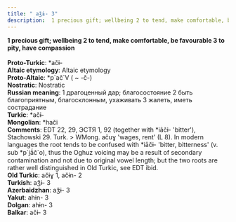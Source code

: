 ```yaml
---
title: " aǯɨ- 3"
description:  1 precious gift; wellbeing 2 to tend, make comfortable, be favourable 3 to pity, have compassion
---
```

<p data-pagefind-weight="0.5">
<strong> 1 precious gift; wellbeing 2 to tend, make comfortable, be favourable 3 to pity, have compassion</strong><br><br>
<strong>Proto-Turkic</strong>:  *ačɨ-<br>
<strong>Altaic etymology</strong>:  Altaic etymology<br>
<strong> Proto-Altaic</strong>:  *p`ač`V ( ~ -č-)<br>
<strong>Nostratic</strong>:  Nostratic<br>
<strong>Russian meaning</strong>:  1 драгоценный дар; благосостояние 2 быть благоприятным, благосклонным, ухаживать 3 жалеть, иметь сострадание<br>
<strong>Turkic</strong>:  *ačɨ-<br>
<strong>Mongolian</strong>:  *hači<br>
<strong>Comments</strong>:  EDT 22, 29, ЭСТЯ 1, 92 (together with *iāčɨ- 'bitter'), Stachowski 29. Turk. > WMong. ačuɣ 'wages, rent' (L 8). In modern languages the root tends to be confused with *iāčɨ- 'bitter, bitterness' (v. sub *p`i̯ā́č`o), thus the Oghuz voicing may be a result of secondary contamination and not due to original vowel length; but the two roots are rather well distinguished in Old Turkic, see EDT ibid.<br>
<strong>Old Turkic</strong>:  ačɨɣ 1, ačɨn- 2<br>
<strong>Turkish</strong>:  aǯɨ- 3<br>
<strong>Azerbaidzhan</strong>:  aǯɨ- 3<br>
<strong>Yakut</strong>:  ahɨn- 3<br>
<strong>Dolgan</strong>:  ahɨn- 3<br>
<strong>Balkar</strong>:  ačɨ- 3<br>

</p>
